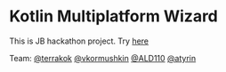 # Kotlin Multiplatform Wizard

This is JB hackathon project.
Try [here](https://terrakok.github.io/kmp-web-wizard/)

Team:
[@terrakok](https://github.com/terrakok)
[@vkormushkin](https://github.com/vkormushkin)
[@ALD110](https://github.com/ALD110)
[@atyrin](https://github.com/atyrin)